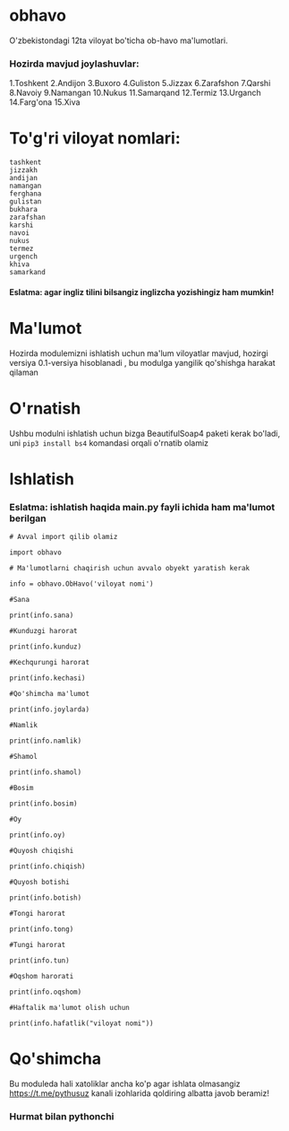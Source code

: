 # obhavo
O'zbekistondagi 12ta viloyat bo'ticha ob-havo ma'lumotlari.
### Hozirda mavjud joylashuvlar:
1.Toshkent
2.Andijon
3.Buxoro
4.Guliston
5.Jizzax
6.Zarafshon
7.Qarshi
8.Navoiy
9.Namangan
10.Nukus
11.Samarqand
12.Termiz
13.Urganch
14.Farg'ona
15.Xiva

# To'g'ri viloyat nomlari:
```
tashkent
jizzakh
andijan
namangan 
ferghana
gulistan
bukhara 
zarafshan
karshi
navoi
nukus
termez
urgench
khiva
samarkand
```

#### Eslatma: agar ingliz tilini bilsangiz inglizcha yozishingiz ham mumkin!

# Ma'lumot
Hozirda modulemizni ishlatish uchun ma'lum viloyatlar mavjud, hozirgi versiya 0.1-versiya hisoblanadi , bu modulga yangilik qo'shishga harakat qilaman
# O'rnatish
Ushbu modulni ishlatish uchun bizga BeautifulSoap4 paketi kerak bo'ladi, uni
`pip3 install bs4`
komandasi orqali o'rnatib olamiz

# Ishlatish

### Eslatma: ishlatish haqida **main.py** fayli ichida ham ma'lumot berilgan


```
# Avval import qilib olamiz

import obhavo

# Ma'lumotlarni chaqirish uchun avvalo obyekt yaratish kerak

info = obhavo.ObHavo('viloyat nomi')

#Sana

print(info.sana)

#Kunduzgi harorat

print(info.kunduz)

#Kechqurungi harorat

print(info.kechasi)

#Qo'shimcha ma'lumot

print(info.joylarda)

#Namlik

print(info.namlik)

#Shamol

print(info.shamol)

#Bosim

print(info.bosim)

#Oy

print(info.oy)

#Quyosh chiqishi

print(info.chiqish)

#Quyosh botishi

print(info.botish)

#Tongi harorat

print(info.tong)

#Tungi harorat

print(info.tun)

#Oqshom harorati

print(info.oqshom)

#Haftalik ma'lumot olish uchun

print(info.hafatlik("viloyat nomi"))
```
# Qo'shimcha
Bu moduleda hali xatoliklar ancha ko'p agar ishlata olmasangiz https://t.me/pythusuz kanali izohlarida qoldiring albatta javob beramiz!
### Hurmat bilan pythonchi
